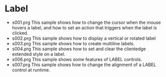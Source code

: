 # Label

* s001.prg This sample shows how to change the cursor when the mouse hovers a label, and how to set an action that triggers when the label is clicked.
* s002.prg This sample shows how to display a vertical or rotated label
* s003.prg This sample shows how to create multiline labels.
* s004.prg This sample shows how to set and clear the clientedge extended style on a label.
* s006.prg This sample shows some features of LABEL controls.
* s007.prg This sample shows how to change the alignment of a LABEL control at runtime.
